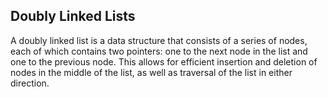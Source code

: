## Doubly Linked Lists

A doubly linked list is a data structure that consists of a series of nodes, each of which contains two pointers: one to the next node in the list and one to the previous node. This allows for efficient insertion and deletion of nodes in the middle of the list, as well as traversal of the list in either direction.

